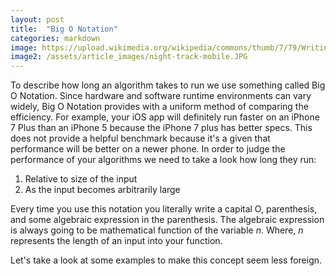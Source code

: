 ```yaml
---
layout: post
title:  "Big O Notation"
categories: markdown
image: https://upload.wikimedia.org/wikipedia/commons/thumb/7/79/Writing_on_the_whiteboard.jpg/1280px-Writing_on_the_whiteboard.jpg
image2: /assets/article_images/night-track-mobile.JPG
---
```


To describe how long an algorithm takes to run we use something called Big O Notation. Since hardware and software runtime environments  can vary widely, Big O Notation provides with a uniform method of comparing the efficiency.  For example, your iOS app will definitely run faster on an iPhone 7 Plus than an iPhone 5 because the iPhone 7 plus has better specs.  This does not provide a helpful benchmark because it's a given that performance will be better on a newer phone. In order to judge the performance of your algorithms we need to take a look how long they run:
1. Relative to size of the input
2. As the input becomes arbitrarily large

Every time you use this notation you literally write a capital O, parenthesis, and some algebraic expression in the parenthesis.  The algebraic expression is always going to be mathematical function of the variable *n*.  Where, *n* represents the length of an input into your function.

Let's take a look at some examples to make this concept seem less foreign.



